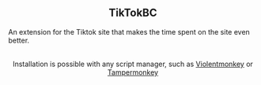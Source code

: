 <h2 align="Center">TikTokBC</h2>
An extension for the Tiktok site that makes the time spent on the site even better. 
<br><br>
<p align="Center">Installation is possible with any script manager, such as <a href="https://violentmonkey.github.io/get-it/">Violentmonkey</a> or <a href="https://www.tampermonkey.net/">Tampermonkey</a></p>
